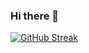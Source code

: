 ### Hi there 👋

<!--
**saedMuhamed/saedMuhamed** is a ✨ _special_ ✨ repository because its `README.md` (this file) appears on your GitHub profile.

Here are some ideas to get you started:

- 🔭 I’m currently working on ...
- 🌱 I’m currently learning ...
- 👯 I’m looking to collaborate on ...
- 🤔 I’m looking for help with ...
- 💬 Ask me about ...
- 📫 How to reach me: ...
- 😄 Pronouns: ...
- ⚡ Fun fact: ...
-->
<!-- [![Stats](https://github-readme-stats.vercel.app/api?username=saedMuhamed)](https://github.com/saedMuhamed/github-readme-stats) -->
[![GitHub Streak](http://github-readme-streak-stats.herokuapp.com?user=saedMuhamed=dark&background=000000)](https://git.io/streak-stats)
